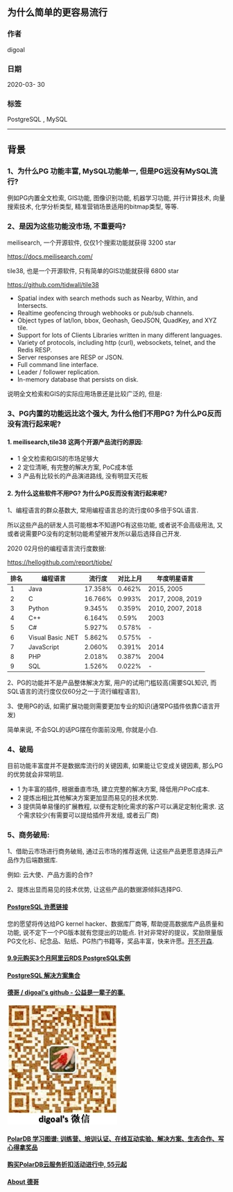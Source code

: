 ## 为什么简单的更容易流行  
  
### 作者  
digoal  
  
### 日期  
2020-03- 30 
  
### 标签  
PostgreSQL , MySQL     
  
----  
  
## 背景  
  
### 1、为什么PG 功能丰富, MySQL功能单一, 但是PG远没有MySQL流行?  
  
例如PG内置全文检索, GIS功能, 图像识别功能, 机器学习功能, 并行计算技术, 向量搜索技术, 化学分析类型, 精准营销场景适用的bitmap类型, 等等.   
  
### 2、是因为这些功能没市场, 不重要吗?  
  
meilisearch, 一个开源软件, 仅仅1个搜索功能就获得 3200 star  
  
https://docs.meilisearch.com/   
  
tile38, 也是一个开源软件, 只有简单的GIS功能就获得 6800 star   
  
https://github.com/tidwall/tile38   
  
- Spatial index with search methods such as Nearby, Within, and Intersects.  
- Realtime geofencing through webhooks or pub/sub channels.  
- Object types of lat/lon, bbox, Geohash, GeoJSON, QuadKey, and XYZ tile.  
- Support for lots of Clients Libraries written in many different languages.  
- Variety of protocols, including http (curl), websockets, telnet, and the Redis RESP.  
- Server responses are RESP or JSON.  
- Full command line interface.  
- Leader / follower replication.  
- In-memory database that persists on disk.  
  
说明全文检索和GIS的实际应用场景还是比较广泛的, 但是:   
  
### 3、PG内置的功能远比这个强大, 为什么他们不用PG? 为什么PG反而没有流行起来呢?  
  
#### 1. meilisearch,tile38 这两个开源产品流行的原因:    
  
- 1 全文检索和GIS的市场足够大  
- 2 定位清晰, 有完整的解决方案, PoC成本低  
- 3 产品有比较长的产品演进路线, 没有明显天花板  
  
#### 2. 为什么这些软件不用PG? 为什么PG反而没有流行起来呢?   
  
1、编程语言的群众基数大, 常用编程语言总的流行度60多倍于SQL语言.   
  
所以这些产品的研发人员可能根本不知道PG有这些功能, 或者说不会高级用法, 又或者说需要PG没有的定制功能希望被开发所以最后选择自己开发.   
  
2020 02月份的编程语言流行度数据:   
  
https://hellogithub.com/report/tiobe/  
  
排名 | 编程语言 | 流行度 | 对比上月 | 年度明星语言  
---|---|---|---|---  
1 | 	Java | 	17.358%	 |  0.462%	 | 2015, 2005  
2 | 	C | 	16.766%	 |  0.993%	 | 2017, 2008, 2019  
3 | 	Python | 	9.345%	 |  0.359%	 | 2010, 2007, 2018  
4 | 	C++ | 	6.164%	 |  0.59%	 | 2003  
5 | 	C# | 	5.927%	 |  0.578%	 | -  
6 | 	Visual Basic .NET | 	5.862%	 |  0.575%	 | -  
7 | 	JavaScript | 	2.060%	 |  0.391% | 	2014  
8 | 	PHP | 	2.018%	 |  0.387%	 | 2004  
9 | 	SQL | 	1.526%	 |  0.022% | -  
  
2、PG的功能并不是产品整体解决方案, 用户的试用门槛较高(需要SQL知识, 而SQL语言的流行度仅仅60分之一于流行编程语言),   
  
3、使用PG的话, 如需扩展功能则需要更加专业的知识(通常PG插件依靠C语言开发)   
  
简单来说, 不会SQL的话PG摆在你面前没用, 你就是小白.   
  
### 4、破局  
目前功能丰富度并不是数据库流行的关键因素, 如果能让它变成关键因素, 那么PG的优势就会非常明显.  
  
- 1 为丰富的插件, 根据垂直市场, 建立完整的解决方案, 降低用户PoC成本.   
- 2 提炼出相比其他解决方案更加显而易见的技术优势.  
- 3 提供简单易懂的扩展教程, 以便有定制化需求的客户可以满足定制化需求. 这个需求较少(有需要可以提给插件开发组, 或者云厂商)  
  
### 5、商务破局:  
  
1、借助云市场进行商务破局, 通过云市场的推荐返佣, 让这些产品更愿意选择云产品作为后端数据库.   
  
例如: 云大使、产品方面的合作?  
  
2、提炼出显而易见的技术优势, 让这些产品的数据源倾斜选择PG.   
  
    
  
  
  
  
  
  
  
  
  
  
  
  
  
  
  
  
  
  
  
  
  
  
  
  
  
  
  
  
  
  
  
  
  
  
  
  
  
  
  
  
  
  
  
  
  
  
  
  
  
  
  
  
  
#### [PostgreSQL 许愿链接](https://github.com/digoal/blog/issues/76 "269ac3d1c492e938c0191101c7238216")
您的愿望将传达给PG kernel hacker、数据库厂商等, 帮助提高数据库产品质量和功能, 说不定下一个PG版本就有您提出的功能点. 针对非常好的提议，奖励限量版PG文化衫、纪念品、贴纸、PG热门书籍等，奖品丰富，快来许愿。[开不开森](https://github.com/digoal/blog/issues/76 "269ac3d1c492e938c0191101c7238216").  
  
  
#### [9.9元购买3个月阿里云RDS PostgreSQL实例](https://www.aliyun.com/database/postgresqlactivity "57258f76c37864c6e6d23383d05714ea")
  
  
#### [PostgreSQL 解决方案集合](https://yq.aliyun.com/topic/118 "40cff096e9ed7122c512b35d8561d9c8")
  
  
#### [德哥 / digoal's github - 公益是一辈子的事.](https://github.com/digoal/blog/blob/master/README.md "22709685feb7cab07d30f30387f0a9ae")
  
  
![digoal's wechat](../pic/digoal_weixin.jpg "f7ad92eeba24523fd47a6e1a0e691b59")
  
  
#### [PolarDB 学习图谱: 训练营、培训认证、在线互动实验、解决方案、生态合作、写心得拿奖品](https://www.aliyun.com/database/openpolardb/activity "8642f60e04ed0c814bf9cb9677976bd4")
  
  
#### [购买PolarDB云服务折扣活动进行中, 55元起](https://www.aliyun.com/activity/new/polardb-yunparter?userCode=bsb3t4al "e0495c413bedacabb75ff1e880be465a")
  
  
#### [About 德哥](https://github.com/digoal/blog/blob/master/me/readme.md "a37735981e7704886ffd590565582dd0")
  
